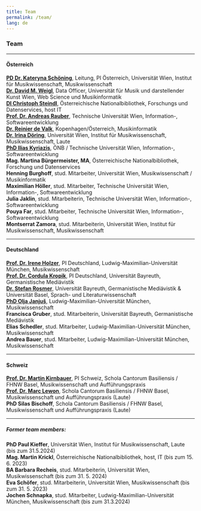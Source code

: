 ```yaml
---
title: Team
permalink: /team/
lang: de
---
```



### Team
___
#### Österreich
[**PD Dr. Kateryna Schöning**](https://musikwissenschaft.univie.ac.at/ueber-uns/team/schoening/), Leitung, PI Österreich, Universität Wien, Institut für Musikwissenschaft, Musikwissenschaft  
[**Dr. David M. Weigl**](https://iwk.mdw.ac.at/david-weigl), Data Officer, Universität für Musik und darstellender Kunst Wien, Web Science und Musikinformatik  
[**DI Christoph Steindl**](https://www.onb.ac.at/forschung/forschungsblog/artikel/digitale-editionen-an-der-oesterreichischen-nationalbibliothek-eine-infrastruktur), Österreichische Nationalbibliothek, Forschungs und Datenservices, host IT  
[**Prof. Dr. Andreas Rauber**](https://informatics.tuwien.ac.at/people/andreas-rauber), Technische Universität Wien, Information-, Softwareentwicklung    
[**Dr. Reinier de Valk**](https://scholar.google.com/citations?user=V2Vd9b0AAAAJ), Kopenhagen/Österreich, Musikinformatik  
[**Dr. Irina Döring**](https://cesr.cnrs.fr/formations/doctorat/irina-döring), Universität Wien, Institut für Musikwissenschaft, Musikwissenschaft, Laute    
[**PhD Ilias Kyriazis**](https://www.ikyriazis.com/), ÖNB / Technische Universität Wien, Information-, Softwareentwicklung<br/>
**Mag. Martina Bürgermeister, MA**, Österreichische Nationalbibliothek, Forschung und Datenservices      
**Henning Burghoff**, stud. Mitarbeiter, Universität Wien, Musikwissenschaft / Musikinformatik      
**Maximilian Höller**, stud. Mitarbeiter, Technische Universität Wien, Information-, Softwareentwicklung   
**Julia Jaklin**, stud. Mitarbeiterin, Technische Universität Wien, Information-, Softwareentwicklung   
**Pouya Far**, stud. Mitarbeiter, Technische Universität Wien, Information-, Softwareentwicklung  
**Montserrat Zamora**, stud. Mitarbeiterin, Universität Wien, Institut für Musikwissenschaft, Musikwissenschaft   

___
#### Deutschland
[**Prof. Dr. Irene Holzer**](https://www.musikwissenschaft.uni-muenchen.de/personen/professoren/holzer/index.html), PI Deutschland, Ludwig-Maximilian-Universität München, Musikwissenschaft  
[**Prof. Dr. Cordula Kropik**](https://www.mediaevistik.uni-bayreuth.de/de/team/Kropik-Cordula/index.php), PI Deutschland, Universität Bayreuth, Germanistische Mediävistik  
[**Dr. Stefan Rosmer**](https://www.mediaevistik.uni-bayreuth.de/de/team/Rosmer/index.php), Universität Bayreuth, Germanistische Mediävistik & Universität Basel, Sprach- und Literaturwissenschaft   
[**PhD Olja Janjuš**](https://www.musikwissenschaft.uni-muenchen.de/personen/mitarbeiter/janjus/index.html), Ludwig-Maximilian-Universität München, Musikwissenschaft     
**Francisca Gruber**, stud. Mitarbeiterin,  Universität Bayreuth, Germanistische Mediävistik    
**Elias Schedler**, stud. Mitarbeiter, Ludwig-Maximilian-Universität München, Musikwissenschaft    
**Andrea Bauer**, stud. Mitarbeiter, Ludwig-Maximilian-Universität München, Musikwissenschaft

___
#### Schweiz
[**Prof. Dr. Martin Kirnbauer**](https://www.fhnw.ch/de/personen/martin-kirnbauer), PI Schweiz, Schola Cantorum Basiliensis / FHNW Basel, Musikwissenschaft und Aufführungspraxis   
[**Prof. Dr. Marc Lewon**](https://www.fhnw.ch/de/personen/marc-lewon), Schola Cantorum Basiliensis / FHNW Basel, Musikwissenschaft und Aufführungspraxis (Laute)  
**PhD Silas Bischoff**, Schola Cantorum Basiliensis / FHNW Basel, Musikwissenschaft und Aufführungspraxis (Laute)

___
##### Former team members:
**PhD Paul Kieffer**, Universität Wien, Institut für Musikwissenschaft, Laute (bis zum 31.5.2024)  
**Mag. Martin Krickl**, Österreichische Nationalbibliothek, host, IT (bis zum 15. 6. 2023)  
**BA Barbara Recheis**, stud. Mitarbeiterin, Universität Wien, Musikwissenschaft (bis zum 31. 5. 2024)  
**Eva Schöfer**, stud. Mitarbeiterin, Universität Wien, Musikwissenschaft (bis zum 31. 5. 2023)   
**Jochen Schnapka**, stud. Mitarbeiter, Ludwig-Maximilian-Universität München, Musikwissenschaft (bis zum 31.3.2024)  



